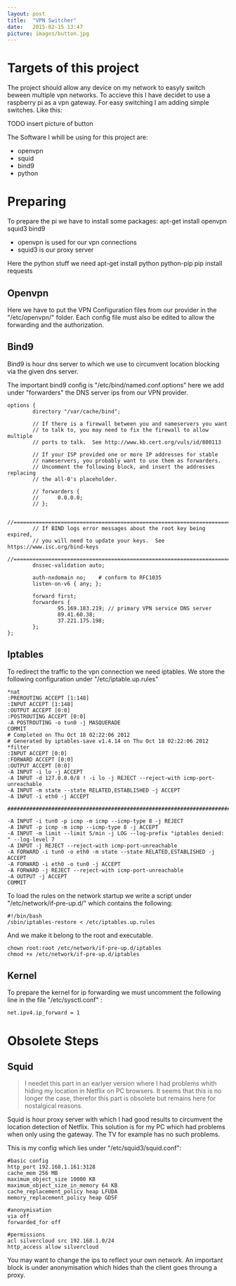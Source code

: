 ```yaml
---
layout: post
title:  "VPN Switcher"
date:   2015-02-15 13:47
picture: images/button.jpg
---
```


# Targets of this project

The project should allow any device on my network to easyly switch beween multiple vpn networks. To accieve this I have decidet to use a raspberry pi as a vpn gateway. For easy switching I am adding simple switches. Like this:

TODO insert picture of button

The Software I whill be using for this project are:

* openvpn
* squid
* bind9
* python

# Preparing

To prepare the pi we have to install some packages:
    apt-get install openvpn squid3 bind9

* openvpn is used for our vpn connections
* squid3 is our proxy server

Here the python stuff we need
    apt-get install python python-pip
    pip install requests

## Openvpn

Here we have to put the VPN Configuration files from our provider in the "/etc/openvpn/" folder. Each config file must also be edited to allow the forwarding and the authorization.

## Bind9

Bind9 is hour dns server to which we use to circumvent location blocking via the given dns server.

The important bind9 config is "/etc/bind/named.conf.options" here we add under "forwarders" the DNS server ips from our VPN provider.

    options {
            directory "/var/cache/bind";
    
            // If there is a firewall between you and nameservers you want
            // to talk to, you may need to fix the firewall to allow multiple
            // ports to talk.  See http://www.kb.cert.org/vuls/id/800113
    
            // If your ISP provided one or more IP addresses for stable
            // nameservers, you probably want to use them as forwarders.
            // Uncomment the following block, and insert the addresses replacing
            // the all-0's placeholder.
    
            // forwarders {
            //      0.0.0.0;
            // };
    
            //========================================================================
            // If BIND logs error messages about the root key being expired,
            // you will need to update your keys.  See https://www.isc.org/bind-keys
            //========================================================================
            dnssec-validation auto;
    
            auth-nxdomain no;    # conform to RFC1035
            listen-on-v6 { any; };
    
            forward first;
            forwarders {
                    95.169.183.219; // primary VPN service DNS server
                    89.41.60.38;
                    37.221.175.198;
            };
    };


## Iptables

To redirect the traffic to the vpn connection we need iptables. We store the following configuration under "/etc/iptable.up.rules"

    *nat
    :PREROUTING ACCEPT [1:148]
    :INPUT ACCEPT [1:148]
    :OUTPUT ACCEPT [0:0]
    :POSTROUTING ACCEPT [0:0]
    -A POSTROUTING -o tun0 -j MASQUERADE
    COMMIT
    # Completed on Thu Oct 18 02:22:06 2012
    # Generated by iptables-save v1.4.14 on Thu Oct 18 02:22:06 2012
    *filter
    :INPUT ACCEPT [0:0]
    :FORWARD ACCEPT [0:0]
    :OUTPUT ACCEPT [0:0]
    -A INPUT -i lo -j ACCEPT
    -A INPUT -d 127.0.0.0/8 ! -i lo -j REJECT --reject-with icmp-port-unreachable
    -A INPUT -m state --state RELATED,ESTABLISHED -j ACCEPT
    -A INPUT -i eth0 -j ACCEPT
    
    #####################################################################################
    
    -A INPUT -i tun0 -p icmp -m icmp --icmp-type 8 -j REJECT
    -A INPUT -p icmp -m icmp --icmp-type 8 -j ACCEPT
    -A INPUT -m limit --limit 5/min -j LOG --log-prefix "iptables denied: " --log-level 7
    -A INPUT -j REJECT --reject-with icmp-port-unreachable
    -A FORWARD -i tun0 -o eth0 -m state --state RELATED,ESTABLISHED -j ACCEPT
    -A FORWARD -i eth0 -o tun0 -j ACCEPT
    -A FORWARD -j REJECT --reject-with icmp-port-unreachable
    -A OUTPUT -j ACCEPT
    COMMIT

To load the rules on the network startup we write a script under "/etc/network/if-pre-up.d/" which contains the following:

    #!/bin/bash
    /sbin/iptables-restore < /etc/iptables.up.rules

And we make it belong to the root and executable.

    chown root:root /etc/network/if-pre-up.d/iptables
    chmod +x /etc/network/if-pre-up.d/iptables
    
## Kernel

To prepare the kernel for ip forwarding we must uncomment the following line in the file "/etc/sysctl.conf" :

    net.ipv4.ip_forward = 1
    
    
# Obsolete Steps


## Squid 

> I needet this part in an earlyer version where I had problems whith hiding my location in Netflix on PC browsers. It seems that this is no longer the case, therefor this part is obsolete but remains here for nostalgical reasons.

Squid is hour proxy server with which I had good results to circumvent the location detection of Netflix. This solution is for my PC which had problems when only using the gateway. The TV for example has no such problems.

This is my config which lies under "/etc/squid3/squid.conf":

    #basic config
    http_port 192.168.1.161:3128
    cache_mem 256 MB
    maximum_object_size 10000 KB
    maximum_object_size_in_memory 64 KB
    cache_replacement_policy heap LFUDA
    memory_replacement_policy heap GDSF
    
    #anonymisation
    via off
    forwarded_for off
    
    #permissions
    acl silvercloud src 192.168.1.0/24
    http_access allow silvercloud

You may want to change the ips to reflect your own network. An important block is under anonymisation which hides thah the client goes throung a proxy.